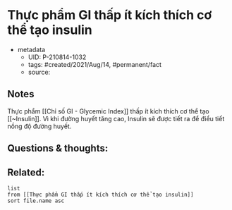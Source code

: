 # Thực phẩm GI thấp ít kích thích cơ thể tạo insulin

- metadata
	- UID: P-210814-1032
	- tags: #created/2021/Aug/14, #permanent/fact 
	- source: 

## Notes
Thực phẩm [[Chỉ số GI - Glycemic Index]] thấp ít kích thích cơ thể tạo [[~Insulin]]. Vì khi đường huyết tăng cao, Insulin sẽ được tiết ra để điều tiết nồng độ đường huyết.

## Questions & thoughts:

## Related:
```dataview
list
from [[Thực phẩm GI thấp ít kích thích cơ thể tạo insulin]]
sort file.name asc
```
